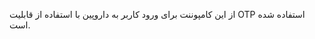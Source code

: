 <div class="dp-doc-container"">

<div class="dp-doc-tags">

<div class="mobile-version"></div>
<div class="desktop-version"></div>


</div>

<div class="dp-doc-body">

از این کامپوننت برای ورود کاربر به داروپین با استفاده از قابلیت OTP استفاده شده است.

</div>

<div class="dp-doc-links">


</div> 



